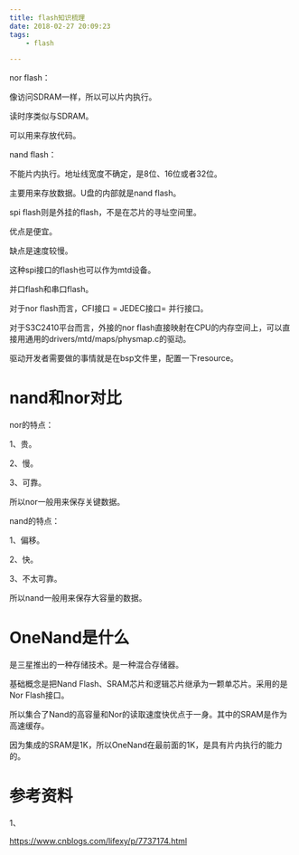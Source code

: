 ```yaml
---
title: flash知识梳理
date: 2018-02-27 20:09:23
tags:
	- flash

---
```




nor flash：

像访问SDRAM一样，所以可以片内执行。

读时序类似与SDRAM。

可以用来存放代码。

nand flash：

不能片内执行。地址线宽度不确定，是8位、16位或者32位。

主要用来存放数据。U盘的内部就是nand flash。



spi flash则是外挂的flash，不是在芯片的寻址空间里。

优点是便宜。

缺点是速度较慢。

这种spi接口的flash也可以作为mtd设备。



并口flash和串口flash。

对于nor flash而言，CFI接口 = JEDEC接口= 并行接口。



对于S3C2410平台而言，外接的nor flash直接映射在CPU的内存空间上，可以直接用通用的drivers/mtd/maps/physmap.c的驱动。

驱动开发者需要做的事情就是在bsp文件里，配置一下resource。

# nand和nor对比

nor的特点：

1、贵。

2、慢。

3、可靠。

所以nor一般用来保存关键数据。

nand的特点：

1、偏移。

2、快。

3、不太可靠。

所以nand一般用来保存大容量的数据。



# OneNand是什么

是三星推出的一种存储技术。是一种混合存储器。

基础概念是把Nand Flash、SRAM芯片和逻辑芯片继承为一颗单芯片。采用的是Nor Flash接口。

所以集合了Nand的高容量和Nor的读取速度快优点于一身。其中的SRAM是作为高速缓存。

因为集成的SRAM是1K，所以OneNand在最前面的1K，是具有片内执行的能力的。







# 参考资料

1、

https://www.cnblogs.com/lifexy/p/7737174.html